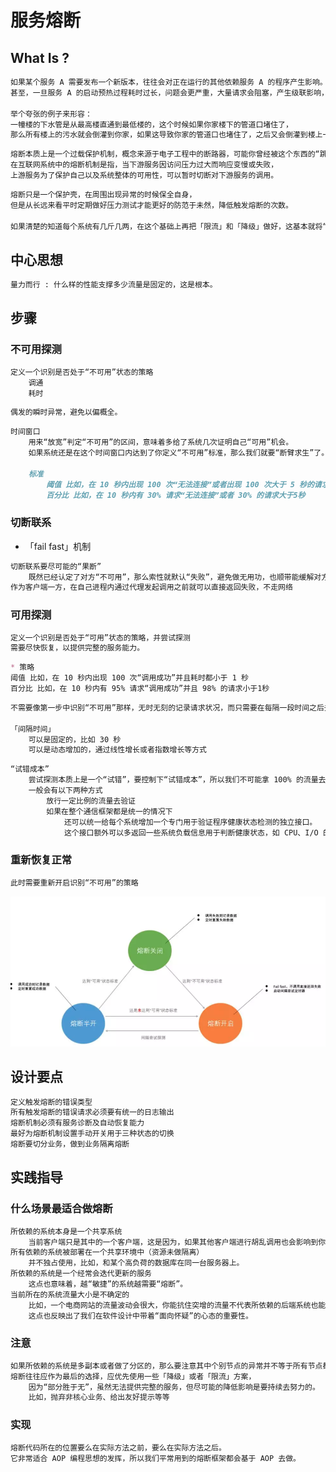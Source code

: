 # 服务熔断
## What Is ?
```md
如果某个服务 A 需要发布一个新版本，往往会对正在运行的其他依赖服务 A 的程序产生影响。
甚至，一旦服务 A 的启动预热过程耗时过长，问题会更严重，大量请求会阻塞，产生级联影响，导致整个系统卡慢。

举个夸张的例子来形容：
一幢楼的下水管是从最高楼直通到最低楼的，这个时候如果你家楼下的管道口堵住了，
那么所有楼上的污水就会倒灌到你家，如果这导致你家的管道口也堵住了，之后又会倒灌到楼上一层，以此类推。
```
```md
熔断本质上是一个过载保护机制，概念来源于电子工程中的断路器，可能你曾经被这个东西的“跳闸”保护过。
在互联网系统中的熔断机制是指，当下游服务因访问压力过大而响应变慢或失败，
上游服务为了保护自己以及系统整体的可用性，可以暂时切断对下游服务的调用。
```
```md
熔断只是一个保护壳，在周围出现异常的时候保全自身，
但是从长远来看平时定期做好压力测试才能更好的防范于未然，降低触发熔断的次数。

如果清楚的知道每个系统有几斤几两，在这个基础上再把「限流」和「降级」做好，这基本就将“高压”下触发熔断的概率降到最低了。
```
## 中心思想
```md
量力而行 : 什么样的性能支撑多少流量是固定的，这是根本。
```
## 步骤
### 不可用探测
```md
定义一个识别是否处于“不可用”状态的策略
	调通
	耗时
```
```md
偶发的瞬时异常，避免以偏概全。
```
```md
时间窗口
	用来“放宽”判定“不可用”的区间，意味着多给了系统几次证明自己“可用”机会。
	如果系统还是在这个时间窗口内达到了你定义“不可用”标准，那么我们就要“断臂求生”了。

	标准
		阈值 比如，在 10 秒内出现 100 次“无法连接”或者出现 100 次大于 5 秒的请求
		百分比 比如，在 10 秒内有 30% 请求“无法连接”或者 30% 的请求大于5秒
```
### 切断联系
* 「fail fast」机制
```md
切断联系要尽可能的“果断”
    既然已经认定了对方“不可用”，那么索性就默认“失败”，避免做无用功，也顺带能缓解对方的压力
作为客户端一方，在自己进程内通过代理发起调用之前就可以直接返回失败，不走网络
```
### 可用探测
```md
定义一个识别是否处于“可用”状态的策略，并尝试探测
需要尽快恢复，以提供完整的服务能力。
```
```md
* 策略
阈值 比如，在 10 秒内出现 100 次“调用成功”并且耗时都小于 1 秒
百分比 比如，在 10 秒内有 95% 请求“调用成功”并且 98% 的请求小于1秒
```
```md
不需要像第一步中识别“不可用”那样，无时无刻的记录请求状况，而只需要在每隔一段时间之后去进行探测即可。

「间隔时间」
	可以是固定的，比如 30 秒
	可以是动态增加的，通过线性增长或者指数增长等方式
```
```md
“试错成本”
	尝试探测本质上是一个“试错”，要控制下“试错成本”，所以我们不可能拿 100% 的流量去验证。
	一般会有以下两种方式
		放行一定比例的流量去验证
		如果在整个通信框架都是统一的情况下
			还可以统一给每个系统增加一个专门用于验证程序健康状态检测的独立接口。
			这个接口额外可以多返回一些系统负载信息用于判断健康状态，如 CPU、I/O 的情况等。
```
### 重新恢复正常
```md
此时需要重新开启识别“不可用”的策略
```

![系统会形成一个循环](_pic/Fusing.png)

## 设计要点
```md
定义触发熔断的错误类型
所有触发熔断的错误请求必须要有统一的日志输出
熔断机制必须有服务诊断及自动恢复能力
最好为熔断机制设置手动开关用于三种状态的切换
熔断要切分业务，做到业务隔离熔断
```
## 实践指导
### 什么场景最适合做熔断
```md
所依赖的系统本身是一个共享系统
	当前客户端只是其中的一个客户端，这是因为，如果其他客户端进行胡乱调用也会影响到你的调用。
所有依赖的系统被部署在一个共享环境中（资源未做隔离）
	并不独占使用，比如，和某个高负荷的数据库在同一台服务器上。
所依赖的系统是一个经常会迭代更新的服务
	这点也意味着，越“敏捷”的系统越需要“熔断”。
当前所在的系统流量大小是不确定的
	比如，一个电商网站的流量波动会很大，你能抗住突增的流量不代表所依赖的后端系统也能抗住。
	这点也反映出了我们在软件设计中带着“面向怀疑”的心态的重要性。
```
### 注意
```md
如果所依赖的系统是多副本或者做了分区的，那么要注意其中个别节点的异常并不等于所有节点都存在异常，需要区别对待。
熔断往往应作为最后的选择，应优先使用一些「降级」或者「限流」方案，
	因为“部分胜于无”，虽然无法提供完整的服务，但尽可能的降低影响是要持续去努力的。
	比如，抛弃非核心业务、给出友好提示等等
```
### 实现
```md
熔断代码所在的位置要么在实际方法之前，要么在实际方法之后。
它非常适合 AOP 编程思想的发挥，所以我们平常用到的熔断框架都会基于 AOP 去做。
```
